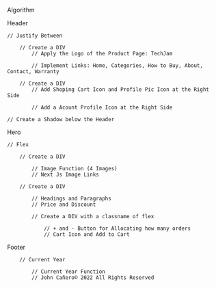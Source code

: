 Algorithm

Header

    // Justify Between

        // Create a DIV
            // Apply the Logo of the Product Page: TechJam

            // Implement Links: Home, Categories, How to Buy, About, Contact, Warranty

        // Create a DIV
            // Add Shoping Cart Icon and Profile Pic Icon at the Right Side

            // Add a Acount Profile Icon at the Right Side
            
    // Create a Shadow below the Header

Hero

	// Flex 

		// Create a DIV

			// Image Function (4 Images)
			// Next Js Image Links 

		// Create a DIV

			// Headings and Paragraphs
			// Price and Discount

			// Create a DIV with a classname of flex

				// + and - Button for Allocating how many orders
				// Cart Icon and Add to Cart



Footer

        // Current Year

            // Current Year Function
            // John Cañero© 2022 All Rights Reserved